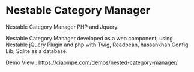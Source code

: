 # Nestable Category Manager
Nestable Category Manager PHP and Jquery.

Nestable Category Manager developed as a web component, using Nestable jQuery Plugin and php with Twig, Readbean, hassankhan Config Lib, Sqlite as a database. 

Demo View : https://ciaompe.com/demos/nested-category-manager/

